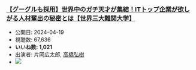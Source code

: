 ### [【グーグルも採用】世界中のガチ天才が集結！ITトップ企業が欲しがる人材輩出の秘密とは【世界三大難関大学】](https://www.youtube.com/watch?v=CHyGgIlDdJ8)
-   公開日: 2024-04-19
-   視聴数: 67,636
-   **いいね数: 1,021**
-   出演者: 片岡広太郎, [高橋弘樹](/rehacq_fan/people/高橋弘樹 "wikilink")
- [![](https://img.youtube.com/vi/CHyGgIlDdJ8/hqdefault.jpg)](https://www.youtube.com/watch?v=CHyGgIlDdJ8)
